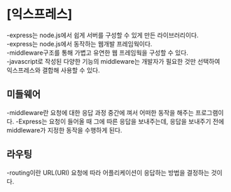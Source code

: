 <h1> [익스프레스] </h1>
  -express는 node.js에서 쉽게 서버를 구성할 수 있게 만든 라이브러리이다. <br>
  -express는 node.js에서 동작하는 웹개발 프레임웍이다. <br>
  -middleware구조를 통해 가볍고 유연한 웹 프레임웍을 구성할 수 있다. <br>
  -javascript로 작성된 다양한 기능의 middleware는 개발자가 필요한 것만 선택하여 익스프레스와 결합해 사용할 수 있다. <br>
  
<h2> 미들웨어 </h2>
  -middleware란 요청에 대한 응답 과정 중간에 껴서 어떠한 동작을 해주는 프로그램이다.
  -Express는 요청이 들어올 때 그에 따른 응답을 보내주는데, 응답을 보내주기 전에 middleware가 지정한 동작을 수행하게 된다.
  
<h2> 라우팅 </h2>
  -routing이란 URL(URI) 요청에 따라 어플리케이션이 응답하는 방법을 결정하는 것이다.
  
  
  
